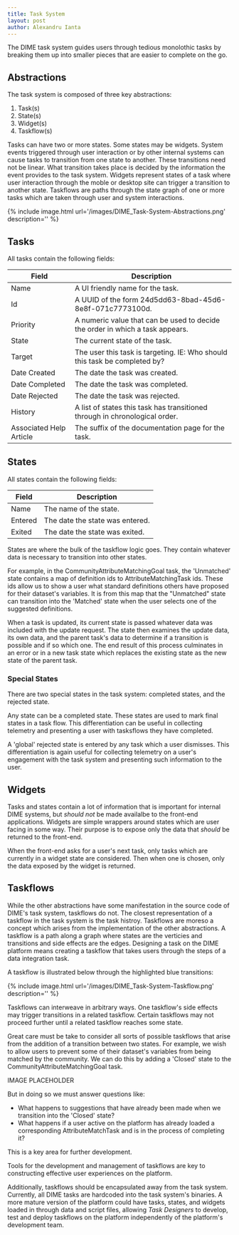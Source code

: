 ```yaml
---
title: Task System
layout: post
author: Alexandru Ianta
---
```

The DIME task system guides users through tedious monolothic tasks by breaking them up into smaller pieces that are easier to complete on the go.

## Abstractions

The task system is composed of three key abstractions: 

1. Task(s)
2. State(s)
3. Widget(s)
4. Taskflow(s)

Tasks can have two or more states. Some states may be widgets. System events triggered through user interaction or by other internal systems can cause tasks to transition from one state to another. These transitions need not be linear. What transition takes place is decided by the information the event provides to the task system. Widgets represent states of a task where user interaction through the moble or desktop site can trigger a transition to another state. Taskflows are paths through the state graph of one or more tasks which are taken through user and system interactions.

{% include image.html url='/images/DIME_Task-System-Abstractions.png' description='' %}

## Tasks
All tasks contain the following fields:

| Field | Description | 
|-|-|
|Name | A UI friendly name for the task. |
|Id | A UUID of the form 24d5dd63-8bad-45d6-8e8f-071c7773100d. |
|Priority| A numeric value that can be used to decide the order in which a task appears. |
|State| The current state of the task. |
|Target| The user this task is targeting. IE: Who should this task be completed by? |
|Date Created| The date the task was created. |
|Date Completed| The date the task was completed.|
|Date Rejected| The date the task was rejected. |
|History| A list of states this task has transitioned through in chronological order. |
|Associated Help Article| The suffix of the documentation page for the task. |

## States
All states contain the following fields:

| Field | Description |
|-|-|
|Name| The name of the state. |
|Entered| The date the state was entered. |
|Exited | The date the state was exited. |

States are where the bulk of the taskflow logic goes. They contain whatever data is necessary to transition into other states. 

For example, in the CommunityAttributeMatchingGoal task, the 'Unmatched' state contains a map of definition ids to AttributeMatchingTask ids. These ids allow us to show a user what standard definitions others have proposed for their dataset's variables. It is from this map that the "Unmatched" state can transition into the 'Matched' state when the user selects one of the suggested definitions.

When a task is updated, its current state is passed whatever data was included with the update request. The state then examines the update data, its own data, and the parent task's data to determine if a transition is possible and if so which one. The end result of this process culminates in an error or in a new task state which replaces the existing state as the new state of the parent task.

### Special States

There are two special states in the task system: completed states, and the rejected state. 

Any state can be a completed state. These states are used to mark final states in a task flow. This differentiation can be useful in collecting telemetry and presenting a user with tasksflows they have completed.

A 'global' rejected state is entered by any task which a user dismisses. This differentiation is again useful for collecting telemetry on a user's engagement with the task system and presenting such information to the user.


## Widgets
Tasks and states contain a lot of information that is important for internal DIME systems, but *should not* be made availalbe to the front-end applications. Widgets are simple wrappers around states which are user facing in some way. Their purpose is to expose only the data that *should* be returned to the front-end. 

When the front-end asks for a user's next task, only tasks which are currently in a widget state are considered. Then when one is chosen, only the data exposed by the widget is returned.

## Taskflows

While the other abstractions have some manifestation in the source code of DIME's task system, taskflows do not. The closest representation of a taskflow in the task system is the task histroy. Taskflows are moreso a concept which arises from the implementation of the other abstractions. A taskflow is a path along a graph where states are the verticies and transitions and side effects are the edges. Designing a task on the DIME platform means creating a taskflow that takes users through the steps of a data integration task. 

A taskflow is illustrated below through the highlighted blue transitions:

{% include image.html url='/images/DIME_Task-System-Taskflow.png' description='' %}

Taskflows can interweave in arbitrary ways. One taskflow's side effects may trigger transitions in a related taskflow. Certain taskflows may not proceed further until a related taskflow reaches some state. 

Great care must be take to consider all sorts of possible taskflows that arise from the addition of a transition between two states. For example, we wish to allow users to prevent some of their dataset's variables from being matched by the community. We can do this by adding a 'Closed' state to the CommunityAttributeMatchingGoal task.

IMAGE PLACEHOLDER

But in doing so we must answer questions like:

* What happens to suggestions that have already been made when we transition into the 'Closed' state?
* What happens if a user active on the platform has already loaded a corresponding AttributeMatchTask and is in the process of completing it? 

This is a key area for further development. 

Tools for the development and management of taskflows are key to constructing effective user experiences on the platform. 

Additionally, taskflows should be encapsulated away from the task system. Currently, all DIME tasks are hardcoded into the task system's binaries. A more mature version of the platform could have tasks, states, and widgets loaded in through data and script files, allowing *Task Designers* to develop, test and deploy taskflows on the platform independently of the platform's development team. 